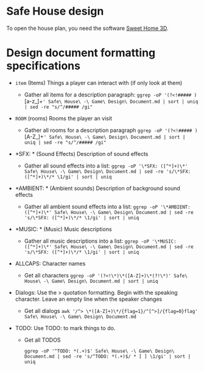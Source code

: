 # Safe House design

To open the house plan, you need the software [Sweet Home 3D](http://www.sweethome3d.com/de/).

# Design document formatting specifications

* `item` (Items) Things a player can interact with (if only look at them)
  * Gather all items for a description paragraph:
    `ggrep -oP '(?<!##### )`[a-z_]+`' Safe\ House\ -\ Game\ Design\ Document.md | sort | uniq | sed -re "s/^/##### /gi"`
  
* `ROOM` (rooms) Rooms the player an visit
  * Gather all rooms for a description paragraph
    `ggrep -oP '(?<!##### )`[A-Z_]+`' Safe\ House\ -\ Game\ Design\ Document.md | sort | uniq | sed -re "s/^/##### /gi"`
  
* *SFX: * (Sound Effects) Description of sound effects
  * Gather all sound effects into a list:
    `ggrep -oP '\*SFX: ([^*]+)\*' Safe\ House\ -\ Game\ Design\ Document.md | sed -re 's/\*SFX: ([^*]+)\*/* \1/gi' | sort | uniq`
  
* *AMBIENT: * (Ambient sounds) Description of background sound effects
  * Gather all ambient sound effects into a list:
    `ggrep -oP '\*AMBIENT: ([^*]+)\*' Safe\ House\ -\ Game\ Design\ Document.md | sed -re 's/\*SFX: ([^*]+)\*/* \1/gi' | sort | uniq`
  
* *MUSIC: * (Music) Music descriptions
  * Gather all music descriptions into a list:
    `ggrep -oP '\*MUSIC: ([^*]+)\*' Safe\ House\ -\ Game\ Design\ Document.md | sed -re 's/\*SFX: ([^*]+)\*/* \1/gi' | sort | uniq`
  
* ALLCAPS: Character names
  * Get all characters
    `ggrep -oP '(?<!\*)\*([A-Z]+)\*(?!\*)' Safe\ House\ -\ Game\ Design\ Document.md | sort | uniq`
  
* Dialogs: Use the > quotation formatting. Begin with the speaking character. Leave an empty line when the speaker changes
  * Get all dialogs
    `awk '/^> \*([A-Z]+)\*/{flag=1}/^[^>]/{flag=0}flag' Safe\ House\ -\ Game\ Design\ Document.md`
    
  
* TODO: Use TODO:<text> to mark things to do.

  * Get all TODOS

    `ggrep -oP '^TODO: *(.+)$' Safe\ House\ -\ Game\ Design\ Document.md | sed -re 's/^TODO: *(.+)$/ * [ ] \1/gi' | sort | uniq`

